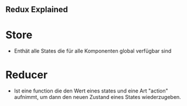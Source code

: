 ## Redux Explained

# Store

- Enthät alle States die für alle Komponenten global verfügbar sind

# Reducer

- Ist eine function die den Wert eines states und eine Art "action" aufnimmt, um dann den neuen Zustand eines States wiederzugeben.
